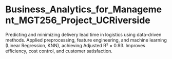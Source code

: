 # Business_Analytics_for_Management_MGT256_Project_UCRiverside
Predicting and minimizing delivery lead time in logistics using data-driven methods. Applied preprocessing, feature engineering, and machine learning (Linear Regression, KNN), achieving Adjusted R² = 0.93. Improves efficiency, cost control, and customer satisfaction.
